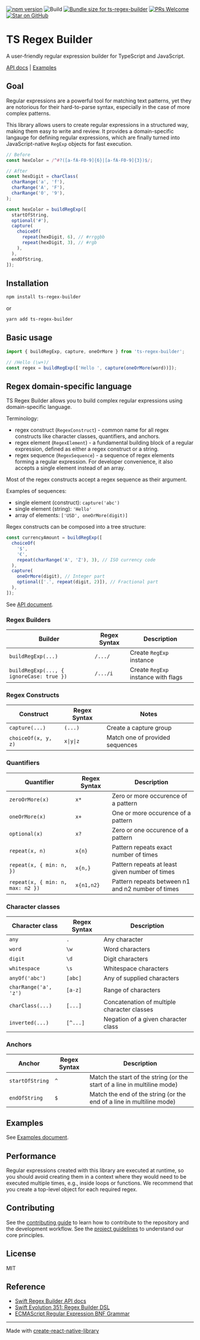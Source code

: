 [![npm version](https://badge.fury.io/js/ts-regex-builder.svg)](https://badge.fury.io/js/ts-regex-builder)
![Build](https://github.com/callstack/ts-regex-builder/actions/workflows/ci.yml/badge.svg)
<a href="https://pkg-size.dev/ts-regex-builder?no-peers"><img src="https://pkg-size.dev/badge/bundle/4554" title="Bundle size for ts-regex-builder"></a>
[![PRs Welcome](https://img.shields.io/badge/PRs-welcome-brightgreen.svg)](http://makeapullrequest.com)
[![Star on GitHub](https://img.shields.io/github/stars/callstack/ts-regex-builder.svg?style=social)](https://github.com/callstack/ts-regex-builder/stargazers)

# TS Regex Builder

A user-friendly regular expression builder for TypeScript and JavaScript.

[API docs](./docs/API.md) | [Examples](./docs/Examples.md)

## Goal

Regular expressions are a powerful tool for matching text patterns, yet they are notorious for their hard-to-parse syntax, especially in the case of more complex patterns.

This library allows users to create regular expressions in a structured way, making them easy to write and review. It provides a domain-specific langauge for defining regular expressions, which are finally turned into JavaScript-native `RegExp` objects for fast execution.

```ts
// Before
const hexColor = /^#?([a-fA-F0-9]{6}|[a-fA-F0-9]{3})$/;

// After
const hexDigit = charClass(
  charRange('a', 'f'),
  charRange('A', 'F'),
  charRange('0', '9'),
);

const hexColor = buildRegExp([
  startOfString,
  optional('#'),
  capture(
    choiceOf(
      repeat(hexDigit, 6), // #rrggbb
      repeat(hexDigit, 3), // #rgb
    ),
  ),
  endOfString,
]);
```

## Installation

```sh
npm install ts-regex-builder
```

or

```sh
yarn add ts-regex-builder
```

## Basic usage

```js
import { buildRegExp, capture, oneOrMore } from 'ts-regex-builder';

// /Hello (\w+)/
const regex = buildRegExp(['Hello ', capture(oneOrMore(word))]);
```

## Regex domain-specific language

TS Regex Builder allows you to build complex regular expressions using domain-specific language.

Terminology:
- regex construct (`RegexConstruct`) - common name for all regex constructs like character classes, quantifiers, and anchors.
- regex element (`RegexElement`) - a fundamental building block of a regular expression, defined as either a regex construct or a string.
- regex sequence (`RegexSequence`) - a sequence of regex elements forming a regular expression. For developer convenience, it also accepts a single element instead of an array.

Most of the regex constructs accept a regex sequence as their argument.

Examples of sequences:
- single element (construct): `capture('abc')`
- single element (string): `'Hello'`
- array of elements: `['USD', oneOrMore(digit)]`

Regex constructs can be composed into a tree structure:

```ts
const currencyAmount = buildRegExp([
  choiceOf(
    '$',
    '€',
    repeat(charRange('A', 'Z'), 3), // ISO currency code
  ),
  capture(
    oneOrMore(digit), // Integer part
    optional(['.', repeat(digit, 2)]), // Fractional part
  ),
]);
```

See [API document](./docs/API.md).

### Regex Builders

| Builder                                  | Regex Syntax | Description                         |
| ---------------------------------------- | ------------- | ----------------------------------- |
| `buildRegExp(...)`                       | `/.../`       | Create `RegExp` instance            |
| `buildRegExp(..., { ignoreCase: true })` | `/.../i`      | Create `RegExp` instance with flags |

### Regex Constructs

| Construct           | Regex Syntax  | Notes                           |
| ------------------- | ------------- | ------------------------------- |
| `capture(...)`      | `(...)`       | Create a capture group          |
| `choiceOf(x, y, z)` | `x\|y\|z`     | Match one of provided sequences |

### Quantifiers

| Quantifier                       | Regex Syntax  | Description                                       |
| -------------------------------- | ------------- | ------------------------------------------------- |
| `zeroOrMore(x)`                  | `x*`          | Zero or more occurence of a pattern               |
| `oneOrMore(x)`                   | `x+`          | One or more occurence of a pattern                |
| `optional(x)`                    | `x?`          | Zero or one occurence of a pattern                |
| `repeat(x, n)`                   | `x{n}`        | Pattern repeats exact number of times             |
| `repeat(x, { min: n, })`         | `x{n,}`       | Pattern repeats at least given number of times    |
| `repeat(x, { min: n, max: n2 })` | `x{n1,n2}`    | Pattern repeats between n1 and n2 number of times |

### Character classes

| Character class       | Regex Syntax  | Description                                 |
| --------------------- | ------------- | ------------------------------------------- |
| `any`                 | `.`           | Any character                               |
| `word`                | `\w`          | Word characters                             |
| `digit`               | `\d`          | Digit characters                            |
| `whitespace`          | `\s`          | Whitespace characters                       |
| `anyOf('abc')`        | `[abc]`       | Any of supplied characters                  |
| `charRange('a', 'z')` | `[a-z]`       | Range of characters                         |
| `charClass(...)`      | `[...]`       | Concatenation of multiple character classes |
| `inverted(...)`       | `[^...]`      | Negation of a given character class         |

### Anchors

| Anchor          | Regex Syntax  | Description                                                              |
| --------------- | ------------- | ------------------------------------------------------------------------ |
| `startOfString` | `^`           | Match the start of the string (or the start of a line in multiline mode) |
| `endOfString`   | `$`           | Match the end of the string (or the end of a line in multiline mode)     |

## Examples

See [Examples document](./docs/Examples.md).

## Performance

Regular expressions created with this library are executed at runtime, so you should avoid creating them in a context where they would need to be executed multiple times, e.g., inside loops or functions. We recommend that you create a top-level object for each required regex.

## Contributing

See the [contributing guide](CONTRIBUTING.md) to learn how to contribute to the repository and the development workflow.
See the [project guidelines](GUIDELINES.md) to understand our core principles.

## License

MIT

## Reference

- [Swift Regex Builder API docs](https://developer.apple.com/documentation/regexbuilder)
- [Swift Evolution 351: Regex Builder DSL](https://github.com/apple/swift-evolution/blob/main/proposals/0351-regex-builder.md)
- [ECMAScript Regular Expression BNF Grammar](https://262.ecma-international.org/7.0/#sec-regular-expressions)

---

Made with [create-react-native-library](https://github.com/callstack/react-native-builder-bob)
